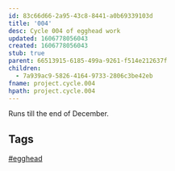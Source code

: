 ```yaml
---
id: 83c66d66-2a95-43c8-8441-a0b69339103d
title: '004'
desc: Cycle 004 of egghead work
updated: 1606778056043
created: 1606778056043
stub: true
parent: 66513915-6185-499a-9261-f514e212637f
children:
  - 7a939ac9-5826-4164-9733-2806c3be42eb
fname: project.cycle.004
hpath: project.cycle.004
---
```

Runs till the end of December.

## Tags

[#egghead](3bacfbec-ae8e-435c-bf62-5f3a8a7d6ba7)


